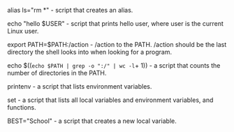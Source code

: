 alias ls="rm *" -  script that creates an alias.

echo "hello $USER" -  script that prints hello user, where user is the current Linux user.

export PATH=$PATH:/action - /action to the PATH. /action should be the last directory the shell looks into when looking for a program.

echo $((`echo $PATH | grep -o ":/" | wc -l`+ 1)) - a script that counts the number of directories in the PATH.

printenv - a script that lists environment variables.

set - a script that lists all local variables and environment variables, and functions.

BEST="School" -  a script that creates a new local variable.


